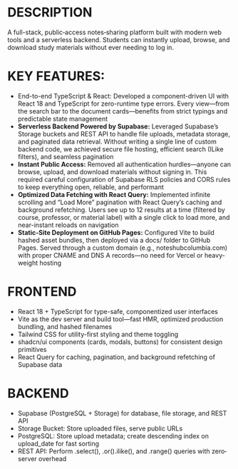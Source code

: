 <h1>DESCRIPTION</h1>

A full-stack, public‐access notes‐sharing platform built with modern web tools and a serverless backend. Students can instantly upload, browse, and download study materials without ever needing to log in. 

<h1>KEY FEATURES:</h1>
<ul> 
  <li><strong></strong>End-to-end TypeScript & React:</strong> Developed a component-driven UI with React 18 and TypeScript for zero-runtime type errors. Every view—from the search bar to the document cards—benefits from strict typings and predictable state management</li>

  <li><strong>Serverless Backend Powered by Supabase:</strong> Leveraged Supabase’s Storage buckets and REST API to handle file uploads, metadata storage, and paginated data retrieval. Without writing a single line of custom backend code, we achieved secure file hosting, efficient search (ILike filters), and seamless pagination</li>

  <li><strong>Instant Public Access:</strong> Removed all authentication hurdles—anyone can browse, upload, and download materials without signing in. This required careful configuration of Supabase RLS policies and CORS rules to keep everything open, reliable, and performant</li>

  <li><strong>Optimized Data Fetching with React Query:</strong> Implemented infinite scrolling and “Load More” pagination with React Query’s caching and background refetching. Users see up to 12 results at a time (filtered by course, professor, or material label) with a single click to load more, and near-instant reloads on navigation</li>

  <li><strong>Static-Site Deployment on GitHub Pages:</strong> Configured Vite to build hashed asset bundles, then deployed via a docs/ folder to GitHub Pages. Served through a custom domain (e.g., noteshubcolumbia.com) with proper CNAME and DNS A records—no need for Vercel or heavy-weight hosting</li>
</ul>

<h1>FRONTEND</h1>
<ul>
  <li>React 18 + TypeScript for type-safe, componentized user interfaces</li>
  <li>Vite as the dev server and build tool—fast HMR, optimized production bundling, and hashed filenames</li>
  <li>Tailwind CSS for utility-first styling and theme toggling</li>
  <li>shadcn/ui components (cards, modals, buttons) for consistent design primitives</li>
  <li>React Query for caching, pagination, and background refetching of Supabase data</li>
</ul>

<h1>BACKEND</h1>
<ul>
  <li>Supabase (PostgreSQL + Storage) for database, file storage, and REST API</li>
  <li>Storage Bucket: Store uploaded files, serve public URLs</li>
  <li>PostgreSQL: Store upload metadata; create descending index on upload_date for fast sorting</li>
  <li>REST API: Perform .select(), .or().ilike(), and .range() queries with zero‐server overhead</li>
</ul>
